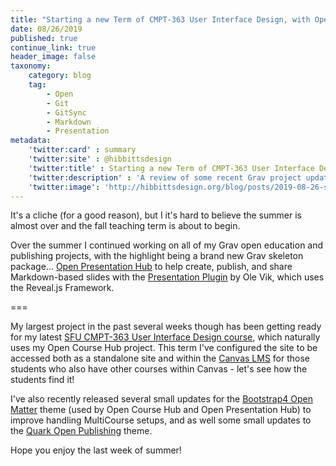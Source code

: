 ```yaml
---
title: "Starting a new Term of CMPT-363 User Interface Design, with Open Course Hub... Naturally!"
date: 08/26/2019
published: true
continue_link: true
header_image: false
taxonomy:
    category: blog
    tag:
        - Open
        - Git
        - GitSync
        - Markdown
        - Presentation
metadata:
    'twitter:card' : summary
    'twitter:site' : @hibbittsdesign
    'twitter:title' : Starting a new Term of CMPT-363 User Interface Design, with Open Course Hub... Naturally!
    'twitter:description' : 'A review of some recent Grav project updates, and getting ready for my next offering of CMPT-363'
    'twitter:image': 'http://hibbittsdesign.org/blog/posts/2019-08-26-starting-a-new-term-of-cmpt-363-user-interface-design/screenshot.png'
---
```


It's a cliche (for a good reason), but I it's hard to believe the summer is almost over and the fall teaching term is about to begin.

Over the summer I continued working on all of my Grav open education and publishing projects, with the highlight being a brand new Grav skeleton package... [Open Presentation Hub](https://demo.hibbittsdesign.org/grav-skeleton-open-matter-presentation-hub-site/) to help create, publish, and share Markdown-based slides with the [Presentation Plugin](https://github.com/OleVik/grav-plugin-presentation) by Ole Vik, which uses the Reveal.js Framework.

===

My largest project in the past several weeks though has been getting ready for my latest [SFU CMPT-363 User Interface Design course](https://paulhibbitts.net/cmpt-363/193/home), which naturally uses my Open Course Hub project. This term I've configured the site to be accessed both as a standalone site and within the [Canvas LMS](https://canvas.sfu.ca/courses/47119) for those students who also have other courses within Canvas - let's see how the students find it!

I've also recently released several small updates for the [Bootstrap4 Open Matter](https://github.com/hibbitts-design/grav-theme-bootstrap4-open-matter) theme (used by Open Course Hub and Open Presentation Hub) to improve handling MultiCourse setups, and as well some small updates to the [Quark Open Publishing](https://github.com/hibbitts-design/grav-theme-quark-open-publishing) theme.


Hope you enjoy the last week of summer!
